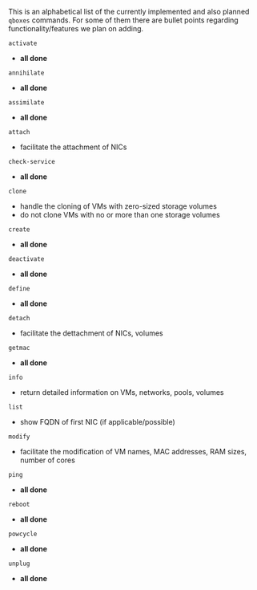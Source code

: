 This is an alphabetical list of the currently implemented and also planned `qboxes` commands. For some of them there are bullet points regarding functionality/features we plan on adding.

`activate`
* __all done__

`annihilate`
* __all done__

`assimilate`
* __all done__

`attach`
* facilitate the attachment of NICs

`check-service`
* __all done__

`clone`
* handle the cloning of VMs with zero-sized storage volumes
* do not clone VMs with no or more than one storage volumes

`create`
* __all done__

`deactivate`
* __all done__

`define`
* __all done__

`detach`
* facilitate the dettachment of NICs, volumes

`getmac`
* __all done__

`info`
* return detailed information on VMs, networks, pools, volumes

`list`
* show FQDN of first NIC (if applicable/possible)

`modify`
* facilitate the modification of VM names, MAC addresses, RAM sizes, number of cores

`ping`
* __all done__

`reboot`
* __all done__

`powcycle`
* __all done__

`unplug`
* __all done__
